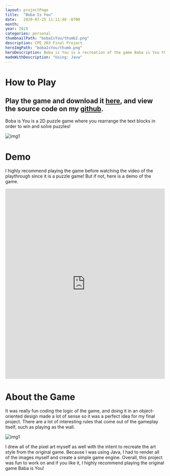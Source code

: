```yaml
---
layout: projectPage
title:  "Boba Is You"
date:   2020-07-25 11:11:48 -0700
month: 
year: 2019
categories: personal
thumbnailPath: "bobaIsYou/thumb2.png"
description: CPE 203 Final Project
heroImgPath: "bobaIsYou/thumb.png"
heroDescription: Boba is You is a recreation of the game Baba is You that I made for my Object Oriented Programming CPE 203 course in Java. It's a 2D puzzle game where the blocks around you spell out the rules of the game. Re-arrange the blocks to solve the puzzles and win the game! 
madeWithDescription: "Using: Java"
---
```

# How to Play
## Play the game and download it [here][github-download-link], and view the source code on my [github][github-link].

Boba is You is a 2D puzzle game where you rearrange the text blocks in order to win and solve puzzles! 


![img1](../../../../assets/images/projects/bobaIsYou/lvl1.PNG)

# Demo

I highly recommend playing the game before watching the video of the playthrough since it is a puzzle game! But if not, here is a demo of the game.

<iframe width="100%" height="600" src="https://www.youtube.com/embed/ilT1bIYRp-Q" frameborder="0" allow="accelerometer; autoplay; encrypted-media; gyroscope; picture-in-picture" allowfullscreen></iframe>

# About the Game

It was really fun coding the logic of the game, and doing it in an object-oriented design made a lot of sense so it was a perfect idea for my final project. There are a lot of interesting rules that come out of the gameplay itself, such as playing as the wall.

![img1](../../../../assets/images/projects/bobaIsYou/stone.png)

I drew all of the pixel art myself as well with the intent to recreate the art style from the original game. Because I was using Java, I had to render all of the images myself and create a simple game engine. Overall, this project was fun to work on and if you like it, I highly recommend playing the original game Baba is You!


[jekyll-docs]: https://jekyllrb.com/docs/home
[jekyll-gh]:   https://github.com/jekyll/jekyll
[jekyll-talk]: https://talk.jekyllrb.com/
[itch-link]: https://faliona6.itch.io/polychicken
[github-link]:https://github.com/faliona6/boba-is-you
[youtube-link]:https://www.youtube.com/watch?v=a0aZystn5YE&feature=youtu.be
[github-download-link]: https://github.com/faliona6/boba-is-you-jar
